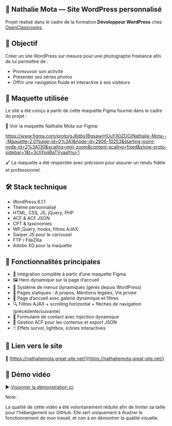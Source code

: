 ## 📸 Nathalie Mota — Site WordPress personnalisé

Projet réalisé dans le cadre de la formation **Développeur WordPress** chez [OpenClassrooms](https://openclassrooms.com).

## 🎯 Objectif

Créer un site WordPress sur mesure pour une photographe freelance afin de lui permettre de :
- Promouvoir son activité
- Présenter ses séries photos
- Offrir une navigation fluide et interactive à ses visiteurs




## 🎨 Maquette utilisée
Le site a été conçu à partir de cette maquette Figma fournie dans le cadre du projet :

🔗 Voir la maquette Nathalie Mota sur Figma:

https://www.figma.com/proto/gJ6dbs1BgsawrHUuYX0ZOO/Nathalie-Mota---Maquette-2.0?page-id=0%3A1&node-id=2906-10253&starting-point-node-id=2%3A130&scaling=min-zoom&content-scaling=fixed&show-proto-sidebar=1&t=3chYoqBaTVyaaYnu-1 

🖌️ La maquette a été respectée avec précision pour assurer un rendu fidèle et professionnel.









## 🛠️ Stack technique

- WordPress 6.1.1
- Thème personnalisé 
- HTML, CSS, JS, jQuery, PHP
- ACF & ACF JSON
- CPT & taxonomies
- WP_Query, hooks, filtres AJAX
- Swiper JS pour le carrousel
- FTP / FileZilla
- Adobe XD pour la maquette

## 🧱 Fonctionnalités principales

- 🎨 Intégration complète à partir d’une maquette Figma
- 🖼️ Hero dynamique sur la page d’accueil
- 🧭 Système de menus dynamiques (gérés depuis WordPress)
- 📑 Pages statiques : A propos, Mentions légales, Vie privée
- 📸 Page d’accueil avec galerie dynamique et filtres
- 🔍 Filtres AJAX + scrolling horizontal + flèches de navigation (précédente/suivante)
- 💌 Formulaire de contact avec injection dynamique 
- 📁 Gestion ACF pour les contenus et export JSON
- 🖱️ Effets survol, lightbox, icônes interactives



## 🚀 Lien vers le site

🔗 [https://nathaliemota.great-site.net/](https://nathaliemota.great-site.net/)

## 🎥 Démo vidéo

   ▶️ [Visionner la démonstration ici](https://github.com/user-attachments/assets/ef2da331-e2b6-4e83-8e37-3b86fa6a791c)





Note :

La qualité de cette vidéo a été volontairement réduite afin de limiter sa taille pour l’hébergement sur GitHub. Elle sert uniquement à illustrer le fonctionnement de mon travail, et non à en démontrer la qualité visuelle.



          
          
          
          
          
          
